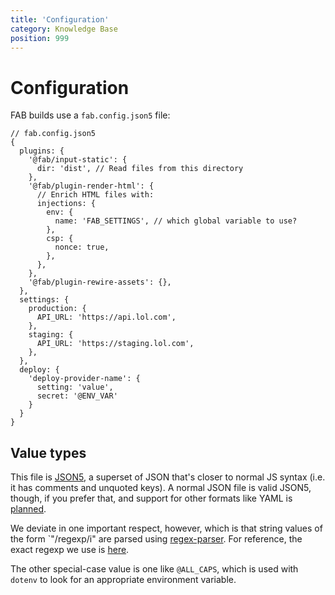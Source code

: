 ```yaml
---
title: 'Configuration'
category: Knowledge Base
position: 999
---
```


# Configuration

FAB builds use a `fab.config.json5` file:

```json5
// fab.config.json5
{
  plugins: {
    '@fab/input-static': {
      dir: 'dist', // Read files from this directory
    },
    '@fab/plugin-render-html': {
      // Enrich HTML files with:
      injections: {
        env: {
          name: 'FAB_SETTINGS', // which global variable to use?
        },
        csp: {
          nonce: true,
        },
      },
    },
    '@fab/plugin-rewire-assets': {},
  },
  settings: {
    production: {
      API_URL: 'https://api.lol.com',
    },
    staging: {
      API_URL: 'https://staging.lol.com',
    },
  },
  deploy: {
    'deploy-provider-name': {
      setting: 'value',
      secret: '@ENV_VAR'
    }
  }
}
```

## Value types

This file is [JSON5](https://json5.org/), a superset of JSON that's closer to normal JS syntax (i.e. it has comments and unquoted keys). A normal JSON file is valid JSON5, though, if you prefer that, and support for other formats like YAML is [planned](https://github.com/fab-spec/fab/issues/39).

We deviate in one important respect, however, which is that string values of the form `"/regexp/i" are parsed using [regex-parser](https://www.npmjs.com/package/regex-parser). For reference, the exact regexp we use is [here](https://github.com/fab-spec/fab/blob/next/packages/core/src/constants.ts#L8).

The other special-case value is one like `@ALL_CAPS`, which is used with `dotenv` to look for an appropriate environment variable.
